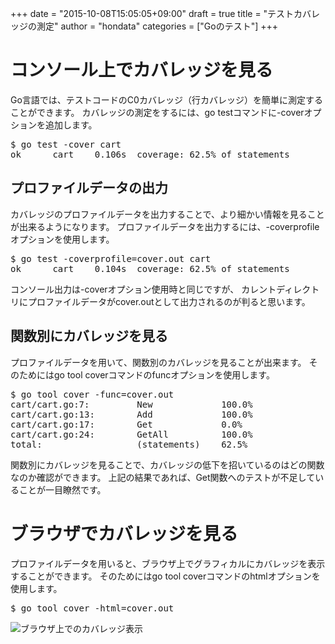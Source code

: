 +++
date = "2015-10-08T15:05:05+09:00"
draft = true
title = "テストカバレッジの測定"
author = "hondata"
categories = ["Goのテスト"]
+++

# コンソール上でカバレッジを見る

Go言語では、テストコードのC0カバレッジ（行カバレッジ）を簡単に測定することができます。
カバレッジの測定をするには、go testコマンドに-coverオプションを追加します。

<pre class="output">
$ go test -cover cart
ok      cart    0.106s  coverage: 62.5% of statements
</pre>

## プロファイルデータの出力

カバレッジのプロファイルデータを出力することで、より細かい情報を見ることが出来るようになります。
プロファイルデータを出力するには、-coverprofileオプションを使用します。

<pre class="output">
$ go test -coverprofile=cover.out cart
ok      cart    0.104s  coverage: 62.5% of statements
</pre>

コンソール出力は-coverオプション使用時と同じですが、
カレントディレクトリにプロファイルデータがcover.outとして出力されるのが判ると思います。

## 関数別にカバレッジを見る

プロファイルデータを用いて、関数別のカバレッジを見ることが出来ます。
そのためにはgo tool coverコマンドのfuncオプションを使用します。

<pre class="output">
$ go tool cover -func=cover.out
cart/cart.go:7:         New             100.0%
cart/cart.go:13:        Add             100.0%
cart/cart.go:17:        Get             0.0%
cart/cart.go:24:        GetAll          100.0%
total:                  (statements)    62.5%
</pre>

関数別にカバレッジを見ることで、カバレッジの低下を招いているのはどの関数なのか確認ができます。
上記の結果であれば、Get関数へのテストが不足していることが一目瞭然です。

# ブラウザでカバレッジを見る

プロファイルデータを用いると、ブラウザ上でグラフィカルにカバレッジを表示することができます。
そのためにはgo tool coverコマンドのhtmlオプションを使用します。

<pre class="output">
$ go tool cover -html=cover.out
</pre>

![ブラウザ上でのカバレッジ表示](/images/coverage_html.png)
